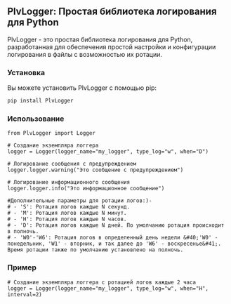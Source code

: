 ## PlvLogger: Простая библиотека логирования для Python

PlvLogger - это простая библиотека логирования для Python, разработанная для обеспечения простой настройки и конфигурации логирования в файлы с возможностью их ротации.

### Установка

Вы можете установить PlvLogger с помощью pip:

```bash
pip install PlvLogger
```

### Использование
```
from PlvLogger import Logger

# Создание экземпляра логгера
logger = Logger(logger_name="my_logger", type_log="w", when="D")

# Логирование сообщения с предупреждением
logger.logger.warning("Это сообщение с предупреждением")

# Логирование информационного сообщения
logger.logger.info("Это информационное сообщение")

#Дополнительные параметры для ротации логов:)-
# - 'S': Ротация логов каждые N секунд.
# - 'M': Ротация логов каждые N минут.
# - 'H': Ротация логов каждые N часов.
# - 'D': Ротация логов каждые N дней. По умолчанию ротация происходит в полночь.
# - 'W0'-'W6': Ротация логов в определенный день недели &#40;'W0' - понедельник, 'W1' - вторник, и так далее до 'W6' - воскресенье&#41;. Время ротации также по умолчанию установлено на полночь.
```

### Пример
```
# Создание экземпляра логгера с ротацией логов каждые 2 часа
logger = Logger(logger_name="my_logger", type_log="w", when="H", interval=2)
```

